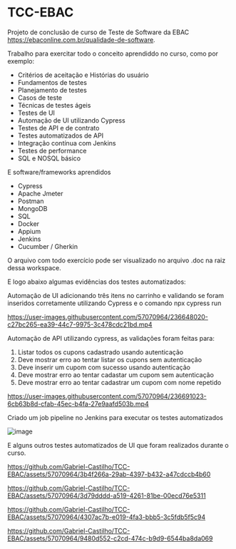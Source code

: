 # TCC-EBAC

Projeto de conclusão de curso de Teste de Software da EBAC https://ebaconline.com.br/qualidade-de-software.

Trabalho para exercitar todo o conceito aprendiddo no curso, como por exemplo:

* Critérios de aceitação e Histórias do usuário
* Fundamentos de testes
* Planejamento de testes
* Casos de teste
* Técnicas de testes ágeis
* Testes de UI
* Automação de UI utilizando Cypress
* Testes de API e de contrato
* Testes automatizados de API
* Integração contínua com Jenkins
* Testes de performance
* SQL e NOSQL básico

E software/frameworks aprendidos

* Cypress
* Apache Jmeter
* Postman
* MongoDB
* SQL
* Docker
* Appium
* Jenkins
* Cucumber / Gherkin

O arquivo com todo exercício pode ser visualizado no arquivo .doc na raiz dessa workspace.

E logo abaixo algumas evidências dos testes automatizados:

Automação de UI adicionando três itens no carrinho e validando se foram inseridos corretamente utilizando Cypress e o comando npx cypress run

https://user-images.githubusercontent.com/57070964/236648020-c27bc265-ea39-44c7-9975-3c478cdc21bd.mp4


Automação de API utilizando cypress, as validações foram feitas para:
1) Listar todos os cupons cadastrado usando autenticação
2) Deve mostrar erro ao tentar listar os cupons sem autenticação
3) Deve inserir um cupom com sucesso usando autenticação
4) Deve mostrar erro ao tentar cadastar um cupom sem autenticação
5) Deve mostrar erro ao tentar cadastrar um cupom com nome repetido

https://user-images.githubusercontent.com/57070964/236691023-6cb63b8d-cfab-45ec-b4fa-27e9aafd503b.mp4

Criado um job pipeline no Jenkins para executar os testes automatizados 

![image](https://user-images.githubusercontent.com/57070964/236693928-d77b4059-faa5-4bb5-acbd-d49640ec789b.png)

E alguns outros testes automatizados de UI que foram realizados durante o curso.

https://github.com/Gabriel-Castilho/TCC-EBAC/assets/57070964/3b4f266a-29ab-4397-b432-a47cdccb4b60

https://github.com/Gabriel-Castilho/TCC-EBAC/assets/57070964/3d79dddd-a519-4261-81be-00ecd76e5311

https://github.com/Gabriel-Castilho/TCC-EBAC/assets/57070964/4307ac7b-e019-4fa3-bbb5-3c5fdb5f5c94

https://github.com/Gabriel-Castilho/TCC-EBAC/assets/57070964/9480d552-c2cd-474c-b9d9-6544ba8da069









